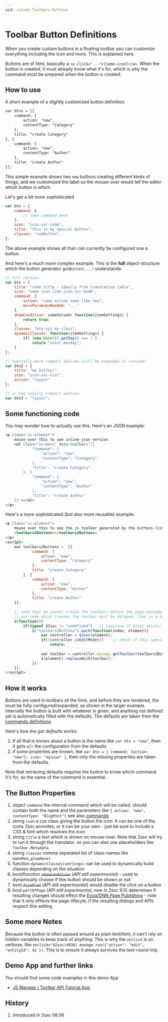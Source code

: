 ```yaml
---
uid: JsCode.Toolbars.Buttons
---
```


# Toolbar Button Definitions

When you create custom buttons in a floating toolbar you can customize everything including the icon and more. This is explained here. 

Buttons are of html, basically a `<a click="...">[some-icon]</a>`. When the button is created, it must already know what it's for, which is why the command must be prepared when the button is created. 

## How to use
A short example of a slightly customized button definition:

```html
var btns = [{
    command: { 
        action: "new",
        contentType: "Category"
    },
    title: "create Category"
}, {
    command: { 
        action: "new",
        contentType: "Author"
    },
    title: "create Author"
}];
```
This simple example shows two `new` buttons creating different kinds of things, and we customized the label so the mouse-over would tell the editor which button is which. 

Let's get a bit more sophisticated 

```javascript
var btn = {
    command: { 
        // some command here
    },
    icon: "icon-sxc-code", 
    title: "this is my special button", 
    classes: "redButton",
};
```
The above example shows all than can currently be configured one a button. 

And here's a much more complex example. This is the **full** object-structure which the button generator `getButton(...)` understands:

```javascript
// full version
var btn = {
    title: "some title - ideally from translation table",
    icon: "some icon like icon-sxc-bomb",
    command: {
        action: "some action name like new",
        moreParamsAsNeeded: "..."
    },
    showCondition: someValueOr function(itemSettings) {
        return true;
    },
    classes: "btn-xyz my-class",
    dynamicClasses: function(itemSettings) {
        if( (new Date()).getDay() === 1 )
            return "color-monday";
    }
};

// typically more compact edition (will be expanded at runtime)
var btn2 = {
    title: "my button!",
    icon: "icon-sxc-list",
    action: "layout"
};

// or the totally compact edition
var btn3 = "layout";
```


## Some functioning code
You may wonder how to actually use this. Here's an JSON example:

```html
<p class="sc-element">
    mouse over this to see inline-json version
    <ul class="sc-menu" data-toolbar='[{
            "command": { 
                "action": "new",
                "contentType": "Category"
            },
            "title": "create Category"
        }, {
            "command": { 
                "action": "new",
                "contentType": "Author"
            },
            "title": "create Author"
    }]'></ul>
</p>
```

Here's a more sophisticated (but also more reusable) example:

```html
<p class="sc-element">
    mouse over this to see the js toolbar generated by the buttons-list
    <toolbars2Buttons></toolbars2Buttons>
</p>
<script>
    var toolbars2Buttons =  [{
            command: { 
                action: "new",
                contentType: "Category"
            },
            title: "create Category"
        }, {
            command: { 
                action: "new",
                contentType: "Author"
            },
            title: "create Author"
    }];
    
    // note that we cannot create the toolbars before the page-onready. Because of this
    // our code which creates the toolbar must be delayed, like in a $(our-code);
    $(function(){
        if(typeof $2sxc != "undefined")   // continue if $2sxc exists; it may be missing in non-edit modes
            $("toolbars2Buttons").each(function(index, element){
                var controller = $2sxc(element);
                if(!controller.isEditMode())    // check if this specific module currently allows editing
                    return;
                    
                var toolbar = controller.manage.getToolbar(toolbars2Buttons);
                $(element).replaceWith(toolbar);
            });
    });
</script>
```

## How it works
Buttons are used in toolbars all the time, and before they are rendered, the must be fully configured/expanded, as shown in the larger example. Internally the button is built with whatever is given, and anything not defined yet is automatically filled with the defaults. The defaults are taken from the [commands definitions][definitions]. 

Here's how the _get defaults_ works: 

1. if all that is knows about a button is the name like `var btn = "new"`, then it gets `all` the configuration from the defaults
1. if some properties are known, like `var btn = { command: {action: "new"}, icon: "myicon" }`, then only the missing properties are taken from the defaults.

Note that retrieving defaults requires the button to know which command it's for, so the name of the command is essential. 

## The Button Properties 

1. object `command` the internal command which will be called, should contain both the name and the parameters like `{ action: "new", contentType: "BlogPost"}` see also [commands](xref:JsCode.Commands.Index)
1. string `icon` a css class giving the button the icon. It can be one of the icons 2sxc provides, or it can be your own - just be sure to include a CSS & font which resolves the icon
1. string `title` a text which is shown on mouse-over. Note that 2sxc will try to run it through the translator, so you can also use placeholders like `Toolbar.Metadata`
1. string `classes` comma separated list of class-names like `makeRed,glowHover`
1. function `dynamicClasses(settings)` can be used to dynamically build classes depending on the situation
1. bool/function ~~`showCondition`~~ (_API still experimental_) - used to dynamically choose if this button should be shown or not
1. bool ~~`disabled`~~ (_API still experimental_) would disable the click on a button
1. bool `partOfPage` (_API still experimental_, _new in 2sxc 9.5_) determines if resulting changes should effect the [Evoq/DNN Page Publishing](xref:Specs.Cms.PagePublishing) - note that it only effects the page-lifecyle, if the resulting dialogs and APIs respect this setting

## Some more Notes
Because the button is often passed around as plain text/html, it can't rely on hidden variables to keep track of anything. This is why the `onclick` is so verbose, like `onclick="$2sxc(4030).manage.run({"action": "edit", "entityId": 42 })`. This is to ensure it always survives the text-round-trip. 

## Demo App and further links
You should find some code examples in this demo App

* [JS Manage / Toolbar API Tutorial App](http://2sxc.org/en/apps/app/tutorial-for-the-javascript-apis-and-custom-toolbars)

## History

1. Introduced in 2sxc 08.06

[definitions]: https://github.com/2sic/2sxc-ui/blob/master/src/inpage/commands/commands.definitions.js
